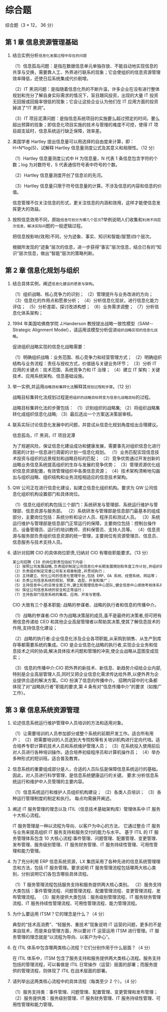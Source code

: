 # 综合题

综合题（3 \* 12， 36 分）

## 第 1 章 信息资源管理基础

1. 结合实例分析`信息化发展过程中存在的问题`

   （1）信息孤岛问题：是指在数据信息单元单独存放、不能自动地实现信息的共享与交换，需要靠人工、外界进行联系的现象；它会使组织的信息资源管理效率降低，还使日后系统集成代价剧增。

   （2）IT 黑洞问题：是指随着信息化热的不断升温，许多企业在没有进行整体规划和充分了解自身实际需求的情况下，盲目跟风投资，出现的大量 IT 投资无回报或回报率很低的现象；它会让这些企业认为他们在 IT 应用方面的投资掉进了“IT 黑洞”。

   （3）IT 项目泥潭问题：是指信息系统项目的实施要么超过预定的时间，要么超出预算的现象；即信息化项目实施的技术与管理的难度不可控，使得 IT 项目超支延时，信息系统运行缺乏保障，效率差。

2. 美国学者 Hartley 提出信息量可以用选择的自由度来计算，即：H=N\*log(S)，试解释 Hartley 信息量测度公式及其意义和局限性。（12 分）

   （1）Hartley 信息量测度公式中 H 为信息量，N 代表 1 条信息包含字符的个数；log 为对数符号，S 代表通信符号表中符号的个数。

   （2）Hartley 信息量测度开创了信息论的先河。

   （3）Hartley 信息量只限于符号信息量的计算。不涉及信息的内容和信息的价值。

   信息管理不仅关注信息的形式，更关注信息的内涵和效用，这样才能使信息发挥更大的效益。

3. 按照信息效用不同，原始`信息可划分为哪几个层次`?举例说明人们收集和`利用不同层次信息，解决实际问`题的一般逻辑过程。

   把信息按影响(效用)不同，分为迹象、事实、知识和智能(智慧)四个层次。

   根据所发现的“迹象”层次的信息，进一步获得“事实”层次信息，结合已有的“知识”层次信息，做出“智能”层次的策略判断。

## 第 2 章 信息化规划与组织

1. 结合具体实例，阐述`信息化建设的愿景与架构`。

   （1）组织战略、核心竞争力的识别；
   （2）管理提升与业务改进的方向；
   （3）信息化的作用点和愿景分析；
   （4）分析信息化现状，进行信息化能力评估；
   （5）分析差距，探讨改进构想；
   （6）业务需求调整；
   （7）分析信息化体系架构；

2. 1994 年美国哈佛商学院 J.Handerson 教授提出战略一致性模型（SAM--Strategic Alignment Model），请运用该模型分析促进`组织战略实现的信息化战略`。

   促进组织战略实现的信息化战略需要：

   （1）明确组织战略：业务范围、核心竞争力和经营管理方式；
   （2）明确组织结构与业务流程：责任与授权方式，价值链与关键业务环节；
   （3）分析 IT 应用的关键点：技术范围、系统竞争力和 IT 治理；
   （4）建立 IT 架构：关键技术、应用系统架构、信息基础设施。

3. 举一实例,并运用`战略目标集转化法`解释其`规划过程和步骤`。（12 分）

   战略目标集转化法规划过程是`把组织的战略目标转变为信息化战略目标`的过程。

   战略目标集转化法的步骤包括：
   （1）识别组织的战略集;
   （2）将组织战略集转化成组织信息化战略;
   （3）最后选出一个方案送决策层审核。

4. 联系实际讨论信息化发展中的问题，并尝试从信息化规划角度给出合理建议。

   信息孤岛，IT 黑洞，IT 项目泥潭

   为了规避风险，保证信息化建设成功和健康发展，需要事先对组织信息化进行周密的计划一信息进行周密的计划一信息化规划。
   （1）业务匹配实现信息技术投资与组织的远景规划和战略目标的匹配；
   （2）竞争优势通过开发创新的战略业务信息系统提高组织的生存与发展的竞争优势；
   （3）管理资源优化组织信息资源配置，有效管理组织中各类信息资源；
   （4）技术架构清晰地勾画出与组织战略、组织结构和业务流程相适应的信息技术架构。

5. QW 公司正在进行信息化建设，拟建立信息化组织机构。要求为 QW 公司信息化组织机构设置部门和具体岗位。

   （1）信息化组织机构包括三个部门：系统研发与管理部、系统运行维护与管理部、信息资源与服务部。
   （2）系统研发与管理部是信息部门最基本的组成部分，主要岗位包括：系统分析和设计人员、程序员和测试人员。
   （3）系统运行维护与管理部是信息部门正常运行的保障，主要岗位包括：控制台操作员、设备管理员、运行的培训教师、资料保管员、支持人员等。
   （4）信息资源与服务部负责组织信息资源的统一管理，主要岗位有资源管理员、信息员、信息服务与技术支持人员。

6. 请针对招聘 CIO 的具体岗位职责,归纳对 ClO 有哪些职能要求。（13 分）

   ```md
   某公司招聘 CIO 的岗位职责包括如下内容：
   （1）按照公司发展战略,负责组织制定公司信息化中长期发展規划和年度工作计划,并组织实施；
   （2）负责组织制定完善公司有关规章制度,并贯彻执行；
   （3）主持建立、优化公司的信息化管理平台,包括 ERP、OA 系统、经营系统、网站等；
   （4）负责公司信息系统的规划、预算、选型、开发和推广；
   （5）主持信息中心的日常全面工作,建立和管理信息中心团队,健全信息中心绩效考核体系并按期完成团队成员的考核；
   （6）保证公司信息系统的安全和正常运行；
   （7）主持各部门信息系统的集成、应用、开发与管理。
   ```

   CIO 大致有三个基本职能: 战略的参谋者、战略的执行者和信息的传播中介。

   （1）战略的参谋者:ClO 作为战略决策层的成员,虽不是最终的决策者,但可把有用信息传递给 CEO 和其他企业高层管理者以帮助其决策,使其了解信息技术的作用,支持信息化建设；

   （2）战略的执行者:企业信息化涉及企业各项职能,从采购到销售、从生产到库存等都需要系统的集成。CIO 是企业信息化战略的执行者,实现企业业务和信息技术之间的协调,解决具体技术问题和管理的冲突,使企业战略从蓝图变成现实；

   （3）信息的传播中介:CIO 把外界的新技术、新信息、新趋势介绍给企业内部,特别是企业高层管理人员,同时又把企业信息化需求传达给外界,以便外界为企业提供合适的解决方案。CIO 扮演了信息的传播中介。
   招聘内容中的七条都体现了对“战略执行者”职能的要求,第 4 条有对“信息传播中介”的要求（如推广工作）。

## 第 3 章 信息系统资源管理

1. 论述信息系统运行维护管理中人员培训的方法和适用对象。

   （1）让需要培训的人员参加部分或整个系统的前期开发工作。适合所有用户；
   （2）把需要培训的人员送到大专院校等有关培训机构进行定向代培。适合培养专职计算机技术人员和系统维护管理人员；
   （3）在系统投入使用前后对人员进行各种培训操作。适合培养初级程序员和计算机操作员；
   （4）举办多种形式的短训班。适合普及教育。

2. 信息系统的重要组成部分是人，合适的人员队伍是保障信息系统运行的基础。因此，对人员进行科学管理，是信息系统健康运行的关键。
   要求:分析信息系统运行和维护中人员管理的主要内容。

   （1）信息系统运行和维护人员组织机构建设；
   （2）各类人员培训；
   （3）各种运行管理制度的制定和执行。
   每点均需展开阐述。

3. 阐述 IT 服务管理的理念以及 ITIL（信息技术基础架构库）管理体系中 IT 服务十大核心流程。

   IT 服务管理是一种以流程为导向、以客户为中心的方法，
   它通过整合 IT 服务与业务来提高组织 IT 服务支持和服务交付的能力与水平。
   基于 ITIL 的 IT 服务管理体系包含 10 大核心流程:事件管理、问题管理、配置管理、变更管理、发布管理、服务级别管理、IT 服务财务管理、IT 服务持续性管理、可用性管理和能力管理。

4. 为了充分利用 ERP 信息系统资源，LX 集团采用了各种先进的信息系统管理理念和方法，包括 IT 服务管理。要求说明 IT 服务管理流程包括哪两大核心类别，分别说明它们各包含哪些具体流程。

   （1）T 服务管理流程包括服务支持和服务提供两大核心类别。
   （2）服务支持大类包括：事件管理流程、问题管理流程、配置管理流程、变更管理流程、发布管理流程。
   （3）服务提供大类包括：服务级别管理流程、IT 服务财务管理流程、IT 服务持续性管理流程、可用性管理流程、能力管理流程。

5. 为什么要运用 ITSM？它的理念是什么？（4 分）

   典型的“技术高消费”、“轻服务、重技术”现象说明 IT 运营的问题，更多的不是来自技术，而是来自管理方面，所以要对 IT 运营运用 ITSM 进行管理。IT 服务管理的理念就是“以流程为导向、以客户为中心”。

6. 在 ITIL 体系中包含哪两类核心流程？它们分别作用于什么层面？（4 分）

   在 ITIL 体系中，ITSM 包含了服务支持和服务提供两大类核心流程。服务支持包括的管理流程，可以看做是 ITIL 日常操作（运营）层面的部署；而服务提供的管理流程，则体现了 ITIL 在战术层面的部署。

7. 请列举出这两类核心流程中的具体流程（每类至少 2 个）。（4 分）

   （1）服务支持类：事件管理、问题管理、配置管理、变更管理和发布管理；
   （2）服务提供类：服务级别管理、IT 服务财务管理、IT 服务持续性管理、可用性管理和能力管理。
